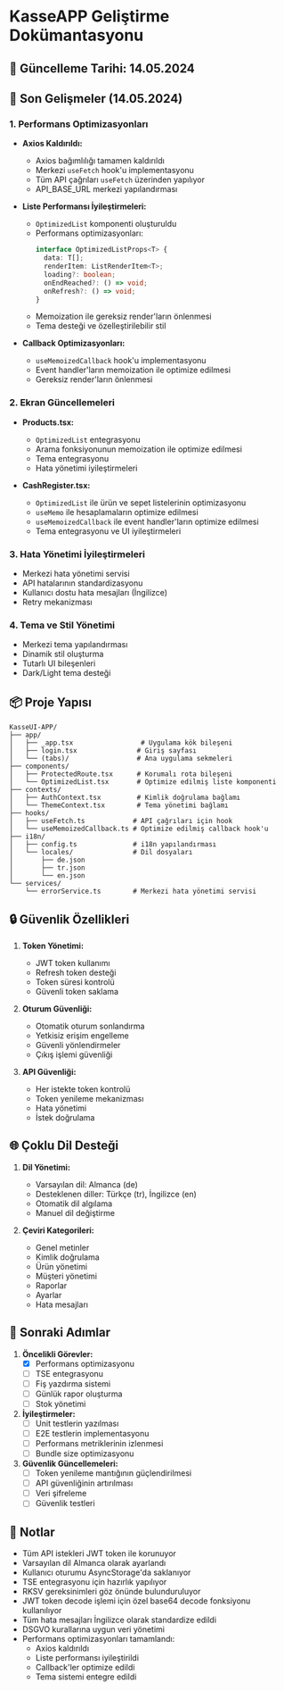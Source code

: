 # KasseAPP Geliştirme Dokümantasyonu

## 📅 Güncelleme Tarihi: 14.05.2024

## 🚀 Son Gelişmeler (14.05.2024)

### 1. Performans Optimizasyonları
- **Axios Kaldırıldı:**
  - Axios bağımlılığı tamamen kaldırıldı
  - Merkezi `useFetch` hook'u implementasyonu
  - Tüm API çağrıları `useFetch` üzerinden yapılıyor
  - API_BASE_URL merkezi yapılandırması

- **Liste Performansı İyileştirmeleri:**
  - `OptimizedList` komponenti oluşturuldu
  - Performans optimizasyonları:
    ```typescript
    interface OptimizedListProps<T> {
      data: T[];
      renderItem: ListRenderItem<T>;
      loading?: boolean;
      onEndReached?: () => void;
      onRefresh?: () => void;
    }
    ```
  - Memoization ile gereksiz render'ların önlenmesi
  - Tema desteği ve özelleştirilebilir stil

- **Callback Optimizasyonları:**
  - `useMemoizedCallback` hook'u implementasyonu
  - Event handler'ların memoization ile optimize edilmesi
  - Gereksiz render'ların önlenmesi

### 2. Ekran Güncellemeleri
- **Products.tsx:**
  - `OptimizedList` entegrasyonu
  - Arama fonksiyonunun memoization ile optimize edilmesi
  - Tema entegrasyonu
  - Hata yönetimi iyileştirmeleri

- **CashRegister.tsx:**
  - `OptimizedList` ile ürün ve sepet listelerinin optimizasyonu
  - `useMemo` ile hesaplamaların optimize edilmesi
  - `useMemoizedCallback` ile event handler'ların optimize edilmesi
  - Tema entegrasyonu ve UI iyileştirmeleri

### 3. Hata Yönetimi İyileştirmeleri
- Merkezi hata yönetimi servisi
- API hatalarının standardizasyonu
- Kullanıcı dostu hata mesajları (İngilizce)
- Retry mekanizması

### 4. Tema ve Stil Yönetimi
- Merkezi tema yapılandırması
- Dinamik stil oluşturma
- Tutarlı UI bileşenleri
- Dark/Light tema desteği

## 📦 Proje Yapısı

```
KasseUI-APP/
├── app/
│   ├── _app.tsx                 # Uygulama kök bileşeni
│   ├── login.tsx               # Giriş sayfası
│   └── (tabs)/                 # Ana uygulama sekmeleri
├── components/
│   ├── ProtectedRoute.tsx      # Korumalı rota bileşeni
│   └── OptimizedList.tsx       # Optimize edilmiş liste komponenti
├── contexts/
│   ├── AuthContext.tsx         # Kimlik doğrulama bağlamı
│   └── ThemeContext.tsx        # Tema yönetimi bağlamı
├── hooks/
│   ├── useFetch.ts            # API çağrıları için hook
│   └── useMemoizedCallback.ts # Optimize edilmiş callback hook'u
├── i18n/
│   ├── config.ts              # i18n yapılandırması
│   └── locales/               # Dil dosyaları
│       ├── de.json
│       ├── tr.json
│       └── en.json
└── services/
    └── errorService.ts        # Merkezi hata yönetimi servisi
```

## 🔒 Güvenlik Özellikleri

1. **Token Yönetimi:**
   - JWT token kullanımı
   - Refresh token desteği
   - Token süresi kontrolü
   - Güvenli token saklama

2. **Oturum Güvenliği:**
   - Otomatik oturum sonlandırma
   - Yetkisiz erişim engelleme
   - Güvenli yönlendirmeler
   - Çıkış işlemi güvenliği

3. **API Güvenliği:**
   - Her istekte token kontrolü
   - Token yenileme mekanizması
   - Hata yönetimi
   - İstek doğrulama

## 🌐 Çoklu Dil Desteği

1. **Dil Yönetimi:**
   - Varsayılan dil: Almanca (de)
   - Desteklenen diller: Türkçe (tr), İngilizce (en)
   - Otomatik dil algılama
   - Manuel dil değiştirme

2. **Çeviri Kategorileri:**
   - Genel metinler
   - Kimlik doğrulama
   - Ürün yönetimi
   - Müşteri yönetimi
   - Raporlar
   - Ayarlar
   - Hata mesajları

## 🔄 Sonraki Adımlar

1. **Öncelikli Görevler:**
   - [x] Performans optimizasyonu
   - [ ] TSE entegrasyonu
   - [ ] Fiş yazdırma sistemi
   - [ ] Günlük rapor oluşturma
   - [ ] Stok yönetimi

2. **İyileştirmeler:**
   - [ ] Unit testlerin yazılması
   - [ ] E2E testlerin implementasyonu
   - [ ] Performans metriklerinin izlenmesi
   - [ ] Bundle size optimizasyonu

3. **Güvenlik Güncellemeleri:**
   - [ ] Token yenileme mantığının güçlendirilmesi
   - [ ] API güvenliğinin artırılması
   - [ ] Veri şifreleme
   - [ ] Güvenlik testleri

## 📝 Notlar

- Tüm API istekleri JWT token ile korunuyor
- Varsayılan dil Almanca olarak ayarlandı
- Kullanıcı oturumu AsyncStorage'da saklanıyor
- TSE entegrasyonu için hazırlık yapılıyor
- RKSV gereksinimleri göz önünde bulunduruluyor
- JWT token decode işlemi için özel base64 decode fonksiyonu kullanılıyor
- Tüm hata mesajları İngilizce olarak standardize edildi
- DSGVO kurallarına uygun veri yönetimi
- Performans optimizasyonları tamamlandı:
  - Axios kaldırıldı
  - Liste performansı iyileştirildi
  - Callback'ler optimize edildi
  - Tema sistemi entegre edildi 